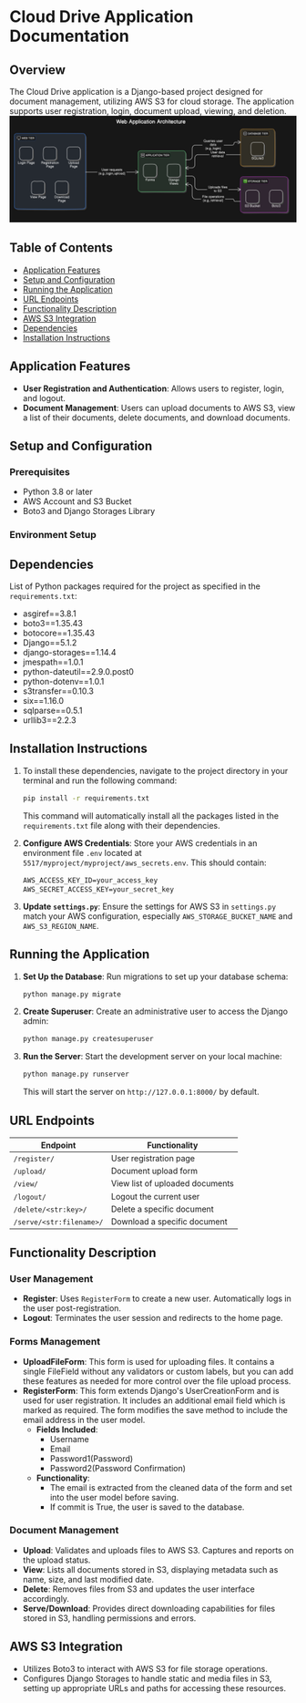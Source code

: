 
# Cloud Drive Application Documentation

## Overview

The Cloud Drive application is a Django-based project designed for document management, utilizing AWS S3 for cloud storage. The application supports user registration, login, document upload, viewing, and deletion.
![](diagram-export-10-22-2024-10_26_23-PM.png)

## Table of Contents
- [Application Features](#application-features)
- [Setup and Configuration](#setup-and-configuration)
- [Running the Application](#running-the-application)
- [URL Endpoints](#url-endpoints)
- [Functionality Description](#functionality-description)
- [AWS S3 Integration](#aws-s3-integration)
- [Dependencies](#dependencies)
- [Installation Instructions](#installation-instructions)

## Application Features

- **User Registration and Authentication**: Allows users to register, login, and logout.
- **Document Management**: Users can upload documents to AWS S3, view a list of their documents, delete documents, and download documents.

## Setup and Configuration

### Prerequisites
- Python 3.8 or later
- AWS Account and S3 Bucket
- Boto3 and Django Storages Library

### Environment Setup
## Dependencies

List of Python packages required for the project as specified in the `requirements.txt`:

- asgiref==3.8.1
- boto3==1.35.43
- botocore==1.35.43
- Django==5.1.2
- django-storages==1.14.4
- jmespath==1.0.1
- python-dateutil==2.9.0.post0
- python-dotenv==1.0.1
- s3transfer==0.10.3
- six==1.16.0
- sqlparse==0.5.1
- urllib3==2.2.3

## Installation Instructions

1. To install these dependencies, navigate to the project directory in your terminal and run the following command:

    ```bash
    pip install -r requirements.txt
    ```

    This command will automatically install all the packages listed in the `requirements.txt` file along with their dependencies.

2. **Configure AWS Credentials**:
   Store your AWS credentials in an environment file `.env` located at `5517/myproject/myproject/aws_secrets.env`. This should contain:
   ```
   AWS_ACCESS_KEY_ID=your_access_key
   AWS_SECRET_ACCESS_KEY=your_secret_key
   ```

3. **Update `settings.py`**:
   Ensure the settings for AWS S3 in `settings.py` match your AWS configuration, especially `AWS_STORAGE_BUCKET_NAME` and `AWS_S3_REGION_NAME`.

## Running the Application

1. **Set Up the Database**:
   Run migrations to set up your database schema:
   ```bash
   python manage.py migrate
   ```

2. **Create Superuser**:
   Create an administrative user to access the Django admin:
   ```bash
   python manage.py createsuperuser
   ```

3. **Run the Server**:
   Start the development server on your local machine:
   ```bash
   python manage.py runserver
   ```
   This will start the server on `http://127.0.0.1:8000/` by default.

## URL Endpoints

| Endpoint               | Functionality                          |
|------------------------|----------------------------------------|
| `/register/`           | User registration page                 |
| `/upload/`             | Document upload form                   |
| `/view/`               | View list of uploaded documents        |
| `/logout/`             | Logout the current user                |
| `/delete/<str:key>/`   | Delete a specific document             |
| `/serve/<str:filename>/` | Download a specific document          |

## Functionality Description

### User Management
- **Register**: Uses `RegisterForm` to create a new user. Automatically logs in the user post-registration.
- **Logout**: Terminates the user session and redirects to the home page.

### Forms Management
* **UploadFileForm**: This form is used for uploading files. It contains a single FileField without any validators or custom labels, but you can add these features as needed for more control over the file upload process.
* **RegisterForm**: This form extends Django's UserCreationForm and is used for user registration. It includes an additional email field which is marked as required. The form modifies the save method to include the email address in the user model.
    * **Fields Included**:
        * Username
        * Email
        * Password1(Password)
        * Password2(Password Confirmation)
    * **Functionality**:
        * The email is extracted from the cleaned data of the form and set into the user model before saving.
        * If commit is True, the user is saved to the database.
### Document Management
- **Upload**: Validates and uploads files to AWS S3. Captures and reports on the upload status.
- **View**: Lists all documents stored in S3, displaying metadata such as name, size, and last modified date.
- **Delete**: Removes files from S3 and updates the user interface accordingly.
- **Serve/Download**: Provides direct downloading capabilities for files stored in S3, handling permissions and errors.

## AWS S3 Integration

- Utilizes Boto3 to interact with AWS S3 for file storage operations.
- Configures Django Storages to handle static and media files in S3, setting up appropriate URLs and paths for accessing these resources.



